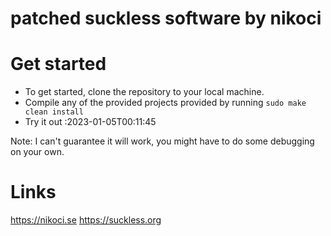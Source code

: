# patched suckless software by nikoci

<p>

Get started
==============
* To get started, clone the repository to your local machine.
* Compile any of the provided projects provided by running `sudo make clean install`
* Try it out :2023-01-05T00:11:45

Note: I can't guarantee it will work, you might have to do some debugging on your own.


Links
==============
https://nikoci.se
https://suckless.org

</p>
